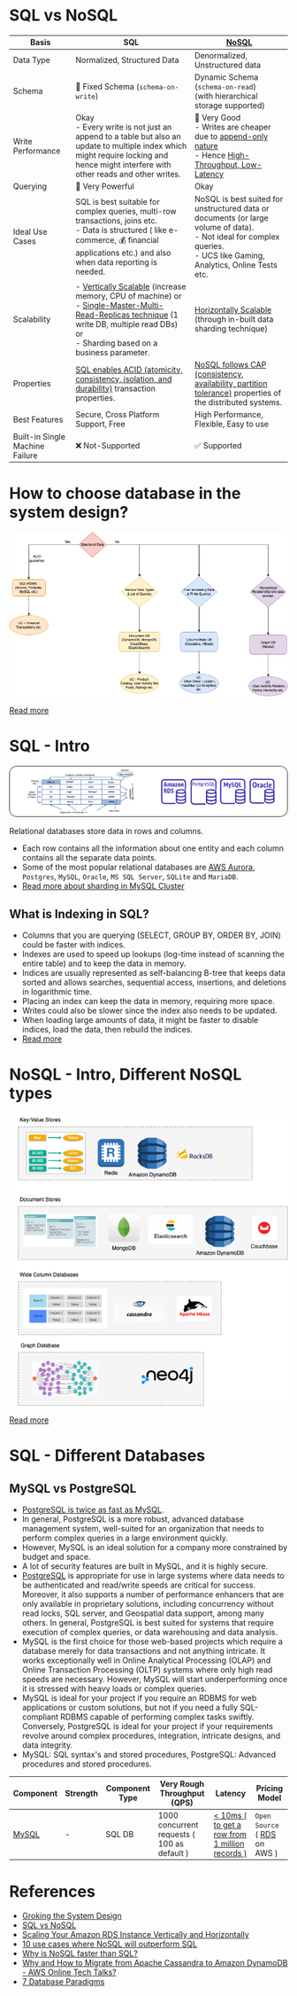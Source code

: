 
# SQL vs NoSQL

| Basis                           | SQL                                                                                                                                                                                                                                                                                                                                                                              | [NoSQL](NoSQL-Databases)                                                                                                                                                                                                     |
|---------------------------------|----------------------------------------------------------------------------------------------------------------------------------------------------------------------------------------------------------------------------------------------------------------------------------------------------------------------------------------------------------------------------------|------------------------------------------------------------------------------------------------------------------------------------------------------------------------------------------------------------------------------|
| Data Type                       | Normalized, Structured Data                                                                                                                                                                                                                                                                                                                                                      | Denormalized, Unstructured data                                                                                                                                                                                              |
| Schema                          | :hammer: Fixed Schema (`schema-on-write`)                                                                                                                                                                                                                                                                                                                                        | Dynamic Schema (`schema-on-read`)<br/>(with hierarchical storage supported)                                                                                                                                                  |
| Write Performance               | Okay<br/>- Every write is not just an append to a table but also an update to multiple index which might require locking and hence might interfere with other reads and other writes.                                                                                                                                                                                            | :muscle: Very Good<br/>- Writes are cheaper due to [append-only nature](../0_SystemGlossaries/AppendOnlyDataStructure.md)<br/>- Hence [High-Throughput, Low-Latency](../0_SystemGlossaries/Scalability/LatencyThroughput.md) |
| Querying                        | :muscle: Very Powerful                                                                                                                                                                                                                                                                                                                                                           | Okay                                                                                                                                                                                                                         |
| Ideal Use Cases                 | SQL is best suitable for complex queries, multi-row transactions, joins etc. <br/>- Data is structured ( like e-commerce, :moneybag: financial applications etc.) and also when data reporting is needed.                                                                                                                                                                        | NoSQL is best suited for unstructured data or documents (or large volume of data). <br/>- Not ideal for complex queries.<br/>- UCS like Gaming, Analytics, Online Tests etc.                                                 |
| Scalability                     | - [Vertically Scalable](../0_SystemGlossaries/Scalability/DBScalability.md#vertical-scalability--scale-up-) (increase memory, CPU of machine) or <br/>- [Single-Master-Multi-Read-Replicas technique](../0_SystemGlossaries/Scalability/DBScalability.md#db---horizontal-scaling-techniques) (1 write DB, multiple read DBs) or <br/>- Sharding based on a business parameter.   | [Horizontally Scalable](../0_SystemGlossaries/Scalability/DBScalability.md#db---horizontal-scaling-techniques) (through in-built data sharding technique)                                                                    |
| Properties                      | [SQL enables ACID (atomicity, consistency, isolation, and durability)](../0_SystemGlossaries/ACIDPropertyTransaction.md) transaction properties.                                                                                                                                                                                                                                 | [NoSQL follows CAP (consistency, availability, partition tolerance)](../0_SystemGlossaries/CAPTheorem.md) properties of the distributed systems.                                                                             |
| Best Features                   | Secure, Cross Platform Support, Free                                                                                                                                                                                                                                                                                                                                             | High Performance, Flexible, Easy to use                                                                                                                                                                                      |
| Built-in Single Machine Failure | :x: Not-Supported                                                                                                                                                                                                                                                                                                                                                                | :white_check_mark: Supported                                                                                                                                                                                                 |

# How to choose database in the system design?

![img.png](assests/DecideDatabase.drawio.png)

[Read more](DecideDatabase.md)

# SQL - Intro

![img.png](assests/SQLDifferentTypes.png)

Relational databases store data in rows and columns.
- Each row contains all the information about one entity and each column contains all the separate data points.
- Some of the most popular relational databases are [AWS Aurora](../../2_AWSComponents/6_DatabaseServices/AmazonRDSAurora/Readme.md), `Postgres`, `MySQL`, `Oracle`, `MS SQL Server`, `SQLite` and `MariaDB`.
- [Read more about sharding in MySQL Cluster](https://www.mysql.com/products/cluster/scalability.html)

## What is Indexing in SQL?
- Columns that you are querying (SELECT, GROUP BY, ORDER BY, JOIN) could be faster with indices.
- Indexes are used to speed up lookups (log-time instead of scanning the entire table) and to keep the data in memory.
- Indices are usually represented as self-balancing B-tree that keeps data sorted and allows searches, sequential access, insertions, and deletions in logarithmic time.
- Placing an index can keep the data in memory, requiring more space.
- Writes could also be slower since the index also needs to be updated.
- When loading large amounts of data, it might be faster to disable indices, load the data, then rebuild the indices.
- [Read more](https://github.com/donnemartin/system-design-primer#use-good-indices)

# NoSQL - Intro, Different NoSQL types

![img.png](NoSQL-Databases/assets/NoSQL-DifferentDBtypes.drawio.png)

[Read more](NoSQL-Databases/Readme.md)

# SQL - Different Databases

## MySQL vs PostgreSQL
- [PostgreSQL is twice as fast as MySQL](https://itnext.io/benchmark-databases-in-docker-mysql-postgresql-sql-server-7b129368eed7).
- In general, PostgreSQL is a more robust, advanced database management system, well-suited for an organization that needs to perform complex queries in a large environment quickly.
- However, MySQL is an ideal solution for a company more constrained by budget and space.
- A lot of security features are built in MySQL, and it is highly secure.
- [PostgreSQL](https://www.ibm.com/cloud/blog/postgresql-vs-mysql-whats-the-difference) is appropriate for use in large systems where data needs to be authenticated and read/write speeds are critical for success. Moreover, it also supports a number of performance enhancers that are only available in proprietary solutions, including concurrency without read locks, SQL server, and Geospatial data support, among many others. In general, PostgreSQL is best suited for systems that require execution of complex queries, or data warehousing and data analysis.
- MySQL is the first choice for those web-based projects which require a database merely for data transactions and not anything intricate. It works exceptionally well in Online Analytical Processing (OLAP) and Online Transaction Processing (OLTP) systems where only high read speeds are necessary. However, MySQL will start underperforming once it is stressed with heavy loads or complex queries.
- MySQL is ideal for your project if you require an RDBMS for web applications or custom solutions, but not if you need a fully SQL-compliant RDBMS capable of performing complex tasks swiftly. Conversely, PostgreSQL is ideal for your project if your requirements revolve around complex procedures, integration, intricate designs, and data integrity.
- MySQL: SQL syntax's and stored procedures, PostgreSQL: Advanced procedures and stored procedures.

| Component                                                                 | Strength                                | Component Type                | Very Rough Throughput (QPS)                 | Latency                                                                                                                      | Pricing Model                      |
|---------------------------------------------------------------------------|-----------------------------------------|-------------------------------|---------------------------------------------|------------------------------------------------------------------------------------------------------------------------------|------------------------------------|
| [MySQL](src/1_HLDDesignComponents/3_DatabaseComponents)                   | -                                       | SQL DB                        | 1000 concurrent requests ( 100 as default ) | [< 10ms ( to get a row from 1 million records )](https://www.quora.com/How-can-we-calculate-the-throughput-of-MySQL?share=1) | `Open Source` ( [RDS]() on AWS )   |                                                                                       |                                         |                               |                                             |                                                                                                                             |                                                            |


# References
- [Groking the System Design](https://www.educative.io/courses/grokking-the-system-design-interview/YQlK1mDPgpK)
- [SQL vs NoSQL](https://www.interviewbit.com/blog/sql-vs-nosql/)
- [Scaling Your Amazon RDS Instance Vertically and Horizontally](https://aws.amazon.com/blogs/database/scaling-your-amazon-rds-instance-vertically-and-horizontally/)
- [10 use cases where NoSQL will outperform SQL](https://www.networkworld.com/article/2999856/10-use-cases-where-nosql-will-outperform-sql.html)
- [Why is NoSQL faster than SQL?](https://softwareengineering.stackexchange.com/questions/175542/why-is-nosql-faster-than-sql)
- [Why and How to Migrate from Apache Cassandra to Amazon DynamoDB - AWS Online Tech Talks?](https://www.youtube.com/watch?v=WuDGvG_4kC8)
- [7 Database Paradigms](https://www.youtube.com/watch?v=G1rOthIU-uo)